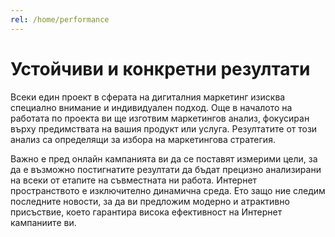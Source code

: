 ```yaml
---
rel: /home/performance
---
```

# Устойчиви и **конкретни резултати**
Всеки един проект в сферата на дигиталния маркетинг изисква специално внимание и индивидуален подход. Още в началото на работата по проекта ви ще изготвим маркетингов анализ, фокусиран върху предимствата на вашия продукт или услуга. Резултатите от този анализ са определящи за избора на маркетингова стратегия.

Важно е пред онлайн кампанията ви да се поставят измерими цели, за да е възможно постигнатите резултати да бъдат прецизно анализирани на всеки от етапите на съвместната ни работа. Интернет пространството е изключително динамична среда. Ето защо ние следим последните новости, за да ви предложим модерно и атрактивно присъствие, което гарантира висока ефективност на Интернет кампаниите ви. 
